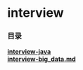 # interview

### 目录
**[interview-java](interview-java.md)**  
**[interview-big_data.md](interview-big_data.md)**  
